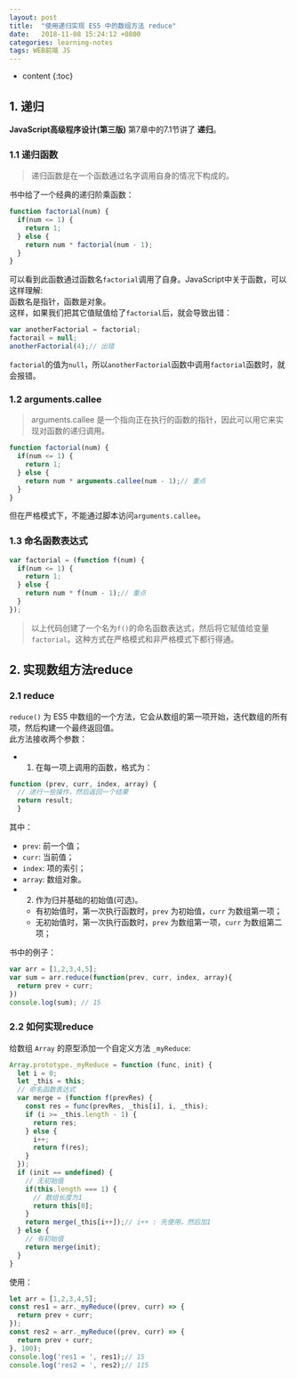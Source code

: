 ```yaml
---
layout: post
title:  "使用递归实现 ES5 中的数组方法 reduce"
date:   2018-11-08 15:24:12 +0800
categories: learning-notes
tags: WEB前端 JS
---
```

* content
{:toc}

## 1. 递归

**JavaScript高级程序设计(第三版)** 第7章中的7.1节讲了 **递归**。<br>

### 1.1 递归函数

> 递归函数是在一个函数通过名字调用自身的情况下构成的。

书中给了一个经典的递归阶乘函数：
```js
function factorial(num) {
  if(num <= 1) {
    return 1;
  } else {
    return num * factorial(num - 1);
  }
}
```
可以看到此函数通过函数名`factorial`调用了自身。JavaScript中关于函数，可以这样理解:<br>
函数名是指针，函数是对象。<br>
这样，如果我们把其它值赋值给了`factorial`后，就会导致出错：
```js
var anotherFactorial = factorial;
factorail = null;
anotherFactorial(4);// 出错
```
`factorial`的值为`null`，所以`anotherFactorial`函数中调用`factorial`函数时，就会报错。

### 1.2 arguments.callee

> arguments.callee 是一个指向正在执行的函数的指针，因此可以用它来实现对函数的递归调用。

```js
function factorial(num) {
  if(num <= 1) {
    return 1;
  } else {
    return num * arguments.callee(num - 1);// 重点
  }
}
```
但在严格模式下，不能通过脚本访问`arguments.callee`。

### 1.3 命名函数表达式

```js
var factorial = (function f(num) {
  if(num <= 1) {
    return 1;
  } else {
    return num * f(num - 1);// 重点
  }
});
```
>以上代码创建了一个名为`f()`的命名函数表达式，然后将它赋值给变量`factorial`。这种方式在严格模式和非严格模式下都行得通。

## 2. 实现数组方法reduce

### 2.1 reduce
`reduce()` 为 ES5 中数组的一个方法，它会从数组的第一项开始，迭代数组的所有项，然后构建一个最终返回值。<br>
此方法接收两个参数：
+ 1) 在每一项上调用的函数，格式为：
```js
function (prev, curr, index, array) { 
  // 进行一些操作，然后返回一个结果
  return result;
  }
```
其中：
   + `prev`: 前一个值；
   + `curr`: 当前值；
   + `index`: 项的索引；
   + `array`: 数组对象。
+ 2) 作为归并基础的初始值(可选)。
   + 有初始值时，第一次执行函数时，`prev` 为初始值，`curr` 为数组第一项；
   + 无初始值时，第一次执行函数时，`prev` 为数组第一项，`curr` 为数组第二项；

书中的例子：
```js
var arr = [1,2,3,4,5];
var sum = arr.reduce(function(prev, curr, index, array){
  return prev + curr;
})
console.log(sum); // 15
```

### 2.2 如何实现reduce

给数组 `Array` 的原型添加一个自定义方法 `_myReduce`:
```js
Array.prototype._myReduce = function (func, init) {
  let i = 0;
  let _this = this;
  // 命名函数表达式
  var merge = (function f(prevRes) {
    const res = func(prevRes, _this[i], i, _this);
    if (i >= _this.length - 1) {
      return res;
    } else {
      i++;
      return f(res);
    }
  });
  if (init == undefined) {
    // 无初始值
    if(this.length === 1) {
      // 数组长度为1
      return this[0];
    }
    return merge(_this[i++]);// i++ : 先使用，然后加1
  } else {
    // 有初始值
    return merge(init);
  }
}
```
使用：
```js
let arr = [1,2,3,4,5];
const res1 = arr._myReduce((prev, curr) => {
  return prev + curr;
});
const res2 = arr._myReduce((prev, curr) => {
  return prev + curr;
}, 100);
console.log('res1 = ', res1);// 15
console.log('res2 = ', res2);// 115
```
